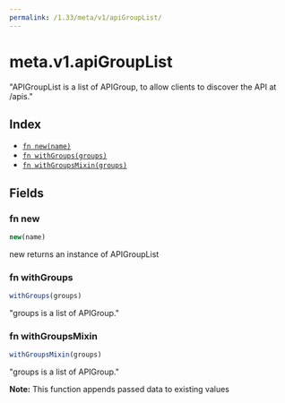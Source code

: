 ```yaml
---
permalink: /1.33/meta/v1/apiGroupList/
---
```


# meta.v1.apiGroupList

"APIGroupList is a list of APIGroup, to allow clients to discover the API at /apis."

## Index

* [`fn new(name)`](#fn-new)
* [`fn withGroups(groups)`](#fn-withgroups)
* [`fn withGroupsMixin(groups)`](#fn-withgroupsmixin)

## Fields

### fn new

```ts
new(name)
```

new returns an instance of APIGroupList

### fn withGroups

```ts
withGroups(groups)
```

"groups is a list of APIGroup."

### fn withGroupsMixin

```ts
withGroupsMixin(groups)
```

"groups is a list of APIGroup."

**Note:** This function appends passed data to existing values
